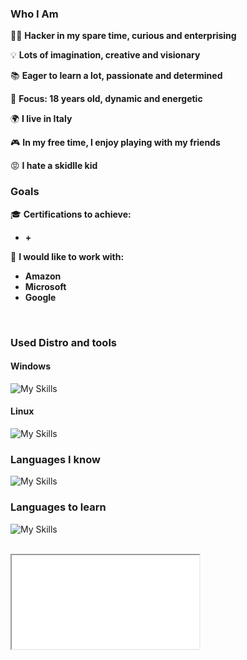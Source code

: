 ### Who I Am

👨‍💻 **Hacker in my spare time, curious and enterprising**

💡 **Lots of imagination, creative and visionary**

📚 **Eager to learn a lot, passionate and determined**

🎯 **Focus: 18 years old, dynamic and energetic**

🌍 **I live in Italy**

🎮 **In my free time, I enjoy playing with my friends**

😡 **I hate a skidlle kid**

### Goals

🎓 **Certifications to achieve:**
- **+**

💼 **I would like to work with:**
- **Amazon**
- **Microsoft**
- **Google**

<br clear="left"/>

### Used Distro and tools

#### Windows
![My Skills](https://skillicons.dev/icons?i=windows,powershell,vscode,visualstudio,dotnet)
<br clear="left"/>

#### Linux
![My Skills](https://skillicons.dev/icons?i=linux,arch,kali,bash,neovim)
<br clear="left"/>


### Languages ​​I know 
![My Skills](https://skillicons.dev/icons?i=c,cpp,python,mysql,mongodb,html,tailwind,js,react,nextjs,prisma)
<br clear="left"/>

### Languages ​​to learn
![My Skills](https://skillicons.dev/icons?i=java,ruby,swift,dart,php,cs)

<br clear="left"/>

<iframe src="[url](https://github.com/Sqttyxsq/Win11-Booster)" title="description"></iframe>


